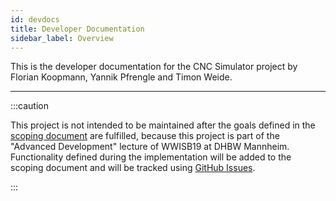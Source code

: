 ```yaml
---
id: devdocs
title: Developer Documentation
sidebar_label: Overview
---
```


This is the developer documentation for the CNC Simulator project by Florian Koopmann, Yannik Pfrengle and Timon Weide.

---

:::caution

This project is not intended to be maintained after the goals defined in the [scoping document](/docs/dev/scoping) are fulfilled, because this project is part of the "Advanced Development" lecture of WWISB19 at DHBW Mannheim. Functionality defined during the implementation will be added to the scoping document and will be tracked using [GitHub Issues](https://github.com/timonweide/CNC-Simulator/issues).

:::